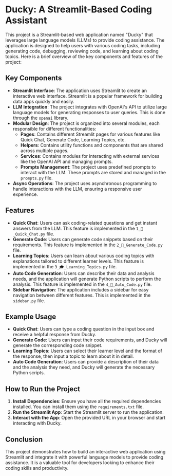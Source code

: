 # Ducky: A Streamlit-Based Coding Assistant

This project is a Streamlit-based web application named "Ducky" that leverages large language models (LLMs) to provide coding assistance. The application is designed to help users with various coding tasks, including generating code, debugging, reviewing code, and learning about coding topics. Here is a brief overview of the key components and features of the project:

## Key Components

- **Streamlit Interface**: The application uses Streamlit to create an interactive web interface. Streamlit is a popular framework for building data apps quickly and easily.
- **LLM Integration**: The project integrates with OpenAI's API to utilize large language models for generating responses to user queries. This is done through the `openai` library.
- **Modular Design**: The project is organized into several modules, each responsible for different functionalities:
    - **Pages**: Contains different Streamlit pages for various features like Quick Chat, Generate Code, Learning Topics, etc.
    - **Helpers**: Contains utility functions and components that are shared across multiple pages.
    - **Services**: Contains modules for interacting with external services like the OpenAI API and managing prompts.
    - **Prompts Management**: The project uses predefined prompts to interact with the LLM. These prompts are stored and managed in the `prompts.py` file.
- **Async Operations**: The project uses asynchronous programming to handle interactions with the LLM, ensuring a responsive user experience.

## Features

- **Quick Chat**: Users can ask coding-related questions and get instant answers from the LLM. This feature is implemented in the `1_💬_Quick_Chat.py` file.
- **Generate Code**: Users can generate code snippets based on their requirements. This feature is implemented in the `2_📄_Generate_Code.py` file.
- **Learning Topics**: Users can learn about various coding topics with explanations tailored to different learner levels. This feature is implemented in the `3_🎓_Learning_Topics.py` file.
- **Auto Code Generation**: Users can describe their data and analysis needs, and the application will generate Python scripts to perform the analysis. This feature is implemented in the `4_📄_Auto_Code.py` file.
- **Sidebar Navigation**: The application includes a sidebar for easy navigation between different features. This is implemented in the `sidebar.py` file.

## Example Usage

- **Quick Chat**: Users can type a coding question in the input box and receive a helpful response from Ducky.
- **Generate Code**: Users can input their code requirements, and Ducky will generate the corresponding code snippet.
- **Learning Topics**: Users can select their learner level and the format of the response, then input a topic to learn about it in detail.
- **Auto Code Generation**: Users can provide a description of their data and the analysis they need, and Ducky will generate the necessary Python scripts.

## How to Run the Project

1. **Install Dependencies**: Ensure you have all the required dependencies installed. You can install them using the `requirements.txt` file.
2. **Run the Streamlit App**: Start the Streamlit server to run the application.
3. **Interact with the App**: Open the provided URL in your browser and start interacting with Ducky.

## Conclusion

This project demonstrates how to build an interactive web application using Streamlit and integrate it with powerful language models to provide coding assistance. It is a valuable tool for developers looking to enhance their coding skills and productivity.

